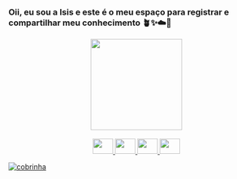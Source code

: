 ### Oii, eu sou a Isis e este é o meu espaço para registrar e compartilhar meu conhecimento 🪴✨☁️🍄

<!--
**isisnakashima/isisnakashima** is a ✨ _special_ ✨ repository because its `README.md` (this file) appears on your GitHub profile.

Here are some ideas to get you started:

- 🔭 I’m currently working on ...
- 🌱 I’m currently learning ...
- 👯 I’m looking to collaborate on ...
- 🤔 I’m looking for help with ...
- 💬 Ask me about ...
- 📫 How to reach me: ...
- 😄 Pronouns: ...
- ⚡ Fun fact: ...
-->
<div align="center">
  <a href="https://github.com/isisnakashima">
  <img height="180em" src="https://github-readme-stats.vercel.app/api/top-langs/?username=isisnakashima&layout=compact&langs_count=7&theme=dracula"/>
</div>
  <div align="center">
</div>

<br>

<div align="center">
  <img aling="center" height="30" width="40" src="https://cdn.jsdelivr.net/gh/devicons/devicon/icons/python/python-original.svg"/>
  <img aling="center" height="30" width="40" src="https://cdn.jsdelivr.net/gh/devicons/devicon/icons/html5/html5-original.svg"/>
  <img aling="center" height="30" width="40" src="https://cdn.jsdelivr.net/gh/devicons/devicon/icons/css3/css3-original.svg" />
  <img aling="center" height="30" width="40" src="https://cdn.jsdelivr.net/gh/devicons/devicon/icons/javascript/javascript-original.svg" />
</div>
<p>
  <img src="https://github.com/isisnakashima/isisnakashima/raw/output/github-contribution-grid-snake.svg" alt="cobrinha">
</p>
